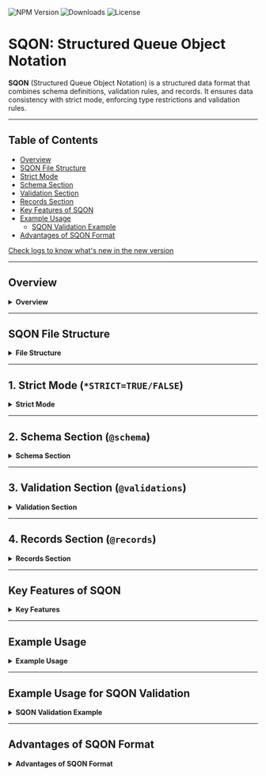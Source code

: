 ![NPM Version](https://img.shields.io/npm/v/sqon-parser)
![Downloads](https://img.shields.io/npm/dt/sqon-parser)
![License](https://img.shields.io/npm/l/sqon-parser)

# SQON: Structured Queue Object Notation

**SQON** (Structured Queue Object Notation) is a structured data format that combines schema definitions, validation rules, and records. It ensures data consistency with strict mode, enforcing type restrictions and validation rules.

---

## Table of Contents

- [Overview](#overview)
- [SQON File Structure](#sqon-file-structure)
- [Strict Mode](#strict-mode)
- [Schema Section](#schema-section)
- [Validation Section](#validation-section)
- [Records Section](#records-section)
- [Key Features of SQON](#key-features-of-sqon)
- [Example Usage](#example-usage)
  - [SQON Validation Example](#sqon-validation-example)
- [Advantages of SQON Format](#advantages-of-sqon-format)

[Check logs to know what's new in the new version](https://www.npmjs.com/package/sqon-parser?activeTab=code)

---

## <a id="overview"></a> Overview

<details>
  <summary><strong>Overview</strong></summary>
  <p>**SQON** is a structured data format that combines schema definitions, validation rules, and records. It supports strict mode, which ensures data consistency by enforcing type restrictions and validation rules.</p>
</details>

---

## <a id="sqon-file-structure"></a> SQON File Structure

<details>
  <summary><strong>File Structure</strong></summary>
  <p>A SQON file includes:</p>
  <ul>
    <li><strong>Strict Mode Setting</strong> (`STRICT=TRUE/FALSE`)</li>
    <li><strong>Schema Definition</strong> (`@schema`)</li>
    <li><strong>Validation Rules</strong> (`@validations`)</li>
    <li><strong>Records</strong> (`@records`)</li>
  </ul>
  <p>Each section is marked by specific tags (`@schema`, `@validations`, and `@records`) and closed with `@end`.</p>
</details>

---

## <a id="strict-mode"></a> 1. **Strict Mode (`*STRICT=TRUE/FALSE`)**

<details>
  <summary><strong>Strict Mode</strong></summary>
  <p>The strict mode setting, located at the top of the file, controls whether records must strictly adhere to the schema and validation rules.</p>
  <ul>
    <li><strong>STRICT=TRUE</strong>: Enforces a strict schema where each field must match the exact data type.</li>
    <li><strong>STRICT=FALSE</strong>: Allows more flexibility with fields that can have multiple types.</li>
  </ul>

  <h4>Example with Strict Mode Enabled</h4>
  <pre><code>STRICT=TRUE</code></pre>
</details>

---

## <a id="schema-section"></a> 2. **Schema Section (`@schema`)**

<details>
  <summary><strong>Schema Section</strong></summary>
  <p>The schema section defines the fields and their data types. When `STRICT=TRUE`, fields must have a single, precise data type. With `STRICT=FALSE`, fields can accept multiple types (e.g., `String | Number`).</p>
  
  <h4>Example Schema (Strict Mode Enabled)</h4>
  <pre><code>
@schema
username -> String
age -> Number
createdDate -> Date
preferences -> Object
tags -> StringArray
@end
  </code></pre>
</details>

---

## <a id="validation-section"></a> 3. **Validation Section (`@validations`)**

<details>
  <summary><strong>Validation Section</strong></summary>
  <p>The validation section specifies rules for each field to ensure data integrity. These rules might include constraints like `required`, `minLength`, or `isDate`.</p>
  
  <h4>Example Validations</h4>
  <pre><code>
@validations
username -> required=true; minLength=3
age -> required=true; min=18; max=120
createdDate -> isDate=true
tags -> minLength=1; maxLength=10
@end
  </code></pre>
</details>

---

## <a id="records-section"></a> 4. **Records Section (`@records`)**

<details>
  <summary><strong>Records Section</strong></summary>
  <p>The records section contains actual data entries. Each record is prefixed with a unique document number (`#0`, `#1`, etc.). These entries represent real data and follow the schema and validation rules.</p>
  
  <h4>Example Records</h4>
  <pre><code>
@records
#0 -> username("JohnDoe"); age(30); createdDate(1993-07-16T00:00:00Z); preferences{ theme: "dark" }; tags[ _0("friend"); _1("coworker") ];
#1 -> username("JaneSmith"); age(25); createdDate(1998-04-22T00:00:00Z); preferences{}; tags[ _0("family") ];
@end
  </code></pre>
</details>

---

## <a id="key-features-of-sqon"></a> Key Features of SQON

<details>
  <summary><strong>Key Features</strong></summary>
  <p>**Document Numbers**: Each record is identified by a unique document number (`#0`, `#1`, `#2`), which allows for easy reference, error tracking, and quick lookup.</p>
  <p>**Indexed Arrays**: Arrays are indexed with unique keys (e.g., `_0`, `_1`), which provides clarity and structure for managing array elements.</p>
</details>

---

## <a id="example-usage"></a> Example Usage

<details>
  <summary><strong>Example Usage</strong></summary>
  <p>You can find usage examples in the `example` folder of the installed package. See:</p>
  <ul>
    <li><a href="example/test.js">example/test.js</a></li>
    <li><a href="example/test.sqon">example/test.sqon</a></li>
  </ul>
</details>

---

## <a id="sqon-validation-example"></a> Example Usage for SQON Validation

<details>
  <summary><strong>SQON Validation Example</strong></summary>
  <p>This example demonstrates:</p>
  <ul>
    <li>How to define nested schemas for objects and arrays.</li>
    <li>How to apply validation rules to nested schemas.</li>
    <li>Use all types (`String`, `Number`, `Date`, `Boolean`, `StringArray`, `Object`, `ObjectArray`).</li>
  </ul>

  <h4>Example Code</h4>
  <pre><code>
import { Validator, ValidateParams, ValidationResult, SchemaDefinition, ValidationRules } from './Validator';

// Example Schema Definition
const schema: Record<string, SchemaDefinition> = {
  username: { type: ['String'] },
  age: { type: ['Number'] },
  birthdate: { type: ['Date'] },
  isVerified: { type: ['Boolean'] },
  friends: { type: ['StringArray'] },
  preferences: { type: ['Object'], properties: { theme: { type: ['String'] }, notifications: { type: ['Boolean'] } } },
  activities: { type: ['ObjectArray'], items: { type: ['Object'], properties: { activityName: { type: ['String'] }, duration: { type: ['Number'] } } } }
};

// Example Validation Rules
const validations: Record<string, ValidationRules> = { 
  username: { rules: { required: true, minLength: 3 } },
  age: { rules: { required: true, min: 18, max: 120 } },
  birthdate: { rules: { isDate: true } },
  isVerified: { rules: { required: true } },
  friends: { rules: { minLength: 1, maxLength: 5 } },
  preferences: { rules: { maxLength: 10, required: true }, theme: { rules: { required: true, minLength: 3 } }, notifications: { rules: { required: true } } },
  activities: { rules: { minLength: 1, maxLength: 10, required: true, isUnique: true }, activityName: { rules: { required: true, minLength: 3 } }, duration: { rules: { required: true, min: 1 } } }
};

const data = {
  username: "Alice",
  age: 30,
  birthdate: "1993-05-20T00:00:00Z",
  isVerified: true,
  friends: ["Bob", "Charlie"],
  preferences: { theme: "dark", notifications: true },
  activities: [{ activityName: "Running", duration: 60 }, { activityName: "Swimming", duration: 45 }]
};

async function validateSQONEntry({ schema, validateData, data, strict = true }: ValidateParams): Promise<ValidationResult> {
  const validator = new Validator();
  return await validator.validate({ schema, validateData, data, strict });
}

validateSQONEntry({ schema

, validateData: validations, data, strict: true }).then(result => {
  if (result.valid) {
    console.log("Data is valid.");
  } else {
    console.log("Validation failed:", result.errors);
  }
});
  </code></pre>
</details>

---

## <a id="advantages-of-sqon-format"></a> Advantages of SQON Format

<details>
  <summary><strong>Advantages of SQON Format</strong></summary>
  <ul>
    <li><strong>Human-Readable Structure</strong>: SQON’s layout is easy to read, write, and understand for humans.</li>
    <li><strong>Flexible Schema Definitions</strong>: Allows multiple data types per field, providing flexibility for complex data structures.</li>
    <li><strong>Integrated Validation</strong>: Validation rules ensure data integrity and consistency within the SQON file.</li>
    <li><strong>Indexed Arrays</strong>: The `_number` notation for arrays adds clarity and structure, making it easy to manage array elements.</li>
    <li><strong>Document Numbers</strong>: Sequential document numbering allows easy tracking, reference, and query handling for records.</li>
  </ul>
  <p>This format is useful in applications where structured data with flexible types, validation, and indexed array elements are needed. SQON enhances both readability and data management, making it a powerful choice for structured, validated data storage.</p>
</details>
